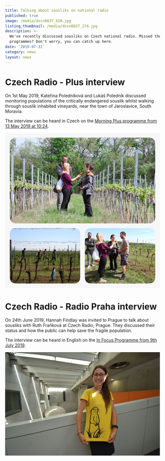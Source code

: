 ```yaml
---
title: Talking about sousliks on national radio
published: true
image: /media/dscn8837_620.jpg
listing_thumbnail: /media/dscn8837_274.jpg
description: >-
  We've recently discussed sousliks on Czech national radio. Missed the
  programmes? Don't worry, you can catch up here.
date: '2019-07-31'
category: news
layout: news
---
```

# Czech Radio - Plus interview

On 1st May 2019, Kateřina Poledníková and Lukáš Poledník discussed monitoring populations of the critically endangered souslik whilst walking through souslik inhabited vineyards, near the town of Jaroslavice, South Moravia.

The interview can be heard in Czech on the [Morning Plus programme from 13 May 2019 at 10:24](http://bit.ly/sysliczechradio).

![Photo: Hannah Findlay](/media/whatsapp-image-2019-07-29-at-17.55.52.jpeg "Katerina and Lukas Polednik discussing sousliks in the vineyards of South Moravia")

# Czech Radio - Radio Praha interview

On 24th June 2019, Hannah Findlay was invited to Prague to talk about sousliks with Ruth Fraňková at Czech Radio, Prague. They discussed their status and how the public can help save the fragile population.

The interview can be heard in English on the [In Focus Programme from 9th July 2019](http://bit.ly/sysliradiopraha).

![Photo: Ondřej Tomšů](/media/czech-radio-by-ondrej-tomsu.jpg "Hannah Findlay at Czech Radio Headquarters in Prague")
